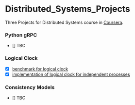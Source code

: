 # Distributed_Systems_Projects
Three Projects for Distributed Systems course in [Coursera](https://www.coursera.org/).



### Python gRPC
- [] TBC 

### Logical Clock 
- [x] [benchmark for logical clock](lamportBenchmark) 
- [x] [implementation of logical clock for independent processes](lamportClocks)

### Consistency Models 
- [] TBC 
     
 


